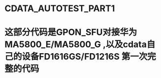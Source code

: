 # CDATA_AUTOTEST_PART1
# 这部分代码是GPON_SFU对接华为MA5800_E/MA5800_G ,以及cdata自己的设备FD1616GS/FD1216S 第一次完整的代码
